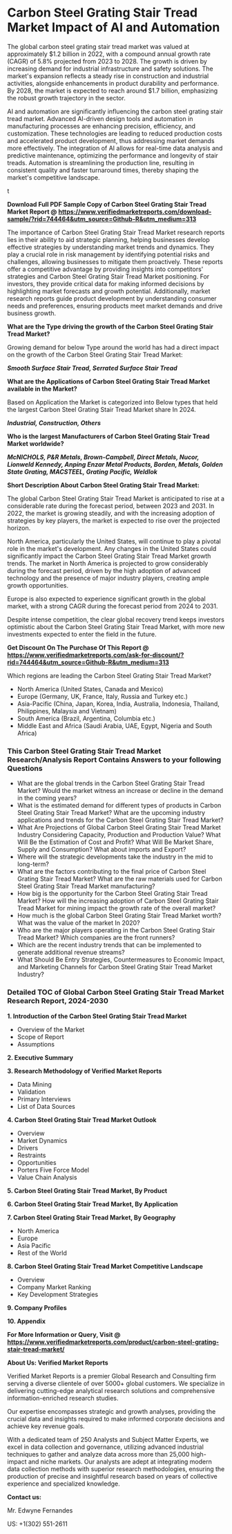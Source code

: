 <meta name="title" content="Global Carbon Steel Grating Stair Tread Market Impact of AI and Automation"><meta name="description" content="The global carbon steel grating stair tread market was valued at approximately $1.2 billion in 2022, with a compound annual growth rate (CAGR) of 5.8% projected from 2"><meta name="title" content="Carbon Steel Grating Stair Tread Market Size, Share, Scope, Trends, Growth, Opportunities, Analysis, Forecast"><h1>Carbon Steel Grating Stair Tread Market Impact of AI and Automation</h1><p>The global carbon steel grating stair tread market was valued at approximately $1.2 billion in 2022, with a compound annual growth rate (CAGR) of 5.8% projected from 2023 to 2028. The growth is driven by increasing demand for industrial infrastructure and safety solutions. The market's expansion reflects a steady rise in construction and industrial activities, alongside enhancements in product durability and performance. By 2028, the market is expected to reach around $1.7 billion, emphasizing the robust growth trajectory in the sector.</p><p>AI and automation are significantly influencing the carbon steel grating stair tread market. Advanced AI-driven design tools and automation in manufacturing processes are enhancing precision, efficiency, and customization. These technologies are leading to reduced production costs and accelerated product development, thus addressing market demands more effectively. The integration of AI allows for real-time data analysis and predictive maintenance, optimizing the performance and longevity of stair treads. Automation is streamlining the production line, resulting in consistent quality and faster turnaround times, thereby shaping the market's competitive landscape.</p>t</p><p id="" class=""><strong>Download Full PDF Sample Copy of Carbon Steel Grating Stair Tread Market Report @ <a href="https://www.verifiedmarketreports.com/download-sample/?rid=744464&utm_source=Github-R&utm_medium=313" target="_blank">https://www.verifiedmarketreports.com/download-sample/?rid=744464&utm_source=Github-R&utm_medium=313</a></strong></p><p>The importance of&nbsp;Carbon Steel Grating Stair Tread Market research reports lies in their ability to aid strategic planning, helping businesses develop effective strategies by understanding market trends and dynamics. They play a crucial role in risk management by identifying potential risks and challenges, allowing businesses to mitigate them proactively. These reports offer a competitive advantage by providing insights into competitors' strategies and Carbon Steel Grating Stair Tread Market positioning. For investors, they provide critical data for making informed decisions by highlighting market forecasts and growth potential. Additionally, market research reports guide product development by understanding consumer needs and preferences, ensuring products meet market demands and drive business growth.</p><p><strong>What are the&nbsp;Type driving the growth of the Carbon Steel Grating Stair Tread Market?</strong></p><p id="" class="">Growing demand for below Type around the world has had a direct impact on the growth of the Carbon Steel Grating Stair Tread Market:</p><em><strong>Smooth Surface Stair Tread, Serrated Surface Stair Tread</strong></em></p><strong>What are the&nbsp;Applications&nbsp;of Carbon Steel Grating Stair Tread Market available in the Market?</strong></p><p id="" class="">Based on Application the Market is categorized into Below types that held the largest Carbon Steel Grating Stair Tread Market share In 2024.</p><em><strong>Industrial, Construction, Others</strong></em></p><strong>Who is the largest Manufacturers of Carbon Steel Grating Stair Tread Market worldwide?</strong></p><p><em><strong>McNICHOLS, P&R Metals, Brown-Campbell, Direct Metals, Nucor, Lionweld Kennedy, Anping Enzar Metal Products, Borden, Metals, Golden State Grating, MACSTEEL, Grating Pacific, Weldlok</strong></em></p><p id="" class=""><strong>Short Description About Carbon Steel Grating Stair Tread Market:</strong></p><p>The global Carbon Steel Grating Stair Tread Market is anticipated to rise at a considerable rate during the forecast period, between 2023 and 2031. In 2022, the market is growing steadily, and with the increasing adoption of strategies by key players, the market is expected to rise over the projected horizon.</p><p>North America, particularly the United States, will continue to play a pivotal role in the market's development. Any changes in the United States could significantly impact the Carbon Steel Grating Stair Tread Market growth trends. The market in North America is projected to grow considerably during the forecast period, driven by the high adoption of advanced technology and the presence of major industry players, creating ample growth opportunities.</p><p>Europe is also expected to experience significant growth in the global market, with a strong CAGR during the forecast period from 2024 to 2031.</p><p>Despite intense competition, the clear global recovery trend keeps investors optimistic about the Carbon Steel Grating Stair Tread Market, with more new investments expected to enter the field in the future.</p><p id="" class=""><strong>Get Discount On The Purchase Of This Report @ <a href="https://www.verifiedmarketreports.com/ask-for-discount/?rid=744464&utm_source=Github-R&utm_medium=313" target="_blank">https://www.verifiedmarketreports.com/ask-for-discount/?rid=744464&utm_source=Github-R&utm_medium=313</a></strong></p>Which regions are leading the Carbon Steel Grating Stair Tread Market?</p><ul><li>North America (United States, Canada and Mexico)</li><li>Europe (Germany, UK, France, Italy, Russia and Turkey etc.)</li><li>Asia-Pacific (China, Japan, Korea, India, Australia, Indonesia, Thailand, Philippines, Malaysia and Vietnam)</li><li>South America (Brazil, Argentina, Columbia etc.)</li><li>Middle East and Africa (Saudi Arabia, UAE, Egypt, Nigeria and South Africa)</li></ul><h3 id="" class="">This Carbon Steel Grating Stair Tread Market Research/Analysis Report Contains Answers to your following Questions</h3><ul><li>What are the global trends in the Carbon Steel Grating Stair Tread Market? Would the market witness an increase or decline in the demand in the coming years?</li><li>What is the estimated demand for different types of products in Carbon Steel Grating Stair Tread Market? What are the upcoming industry applications and trends for the Carbon Steel Grating Stair Tread Market?</li><li>What Are Projections of Global Carbon Steel Grating Stair Tread Market Industry Considering Capacity, Production and Production Value? What Will Be the Estimation of Cost and Profit? What Will Be Market Share, Supply and Consumption? What about imports and Export?</li><li>Where will the strategic developments take the industry in the mid to long-term?</li><li>What are the factors contributing to the final price of Carbon Steel Grating Stair Tread Market? What are the raw materials used for Carbon Steel Grating Stair Tread Market manufacturing?</li><li>How big is the opportunity for the Carbon Steel Grating Stair Tread Market? How will the increasing adoption of Carbon Steel Grating Stair Tread Market for mining impact the growth rate of the overall market?</li><li>How much is the global Carbon Steel Grating Stair Tread Market worth? What was the value of the market In 2020?</li><li>Who are the major players operating in the Carbon Steel Grating Stair Tread Market? Which companies are the front runners?</li><li>Which are the recent industry trends that can be implemented to generate additional revenue streams?</li><li>What Should Be Entry Strategies, Countermeasures to Economic Impact, and Marketing Channels for Carbon Steel Grating Stair Tread Market Industry?</li></ul><h3 id="" class="">Detailed TOC of Global Carbon Steel Grating Stair Tread Market Research Report, 2024-2030</h3><p id="" class=""><strong>1. Introduction of the Carbon Steel Grating Stair Tread Market</strong></p><ul><li>Overview of the Market</li><li>Scope of Report</li><li>Assumptions</li></ul><p id="" class=""><strong>2. Executive Summary</strong></p><p id="" class=""><strong>3. Research Methodology of Verified Market Reports</strong></p><ul><li>Data Mining</li><li>Validation</li><li>Primary Interviews</li><li>List of Data Sources</li></ul><p id="" class=""><strong>4. Carbon Steel Grating Stair Tread Market Outlook</strong></p><ul><li>Overview</li><li>Market Dynamics</li><li>Drivers</li><li>Restraints</li><li>Opportunities</li><li>Porters Five Force Model</li><li>Value Chain Analysis</li></ul><p id="" class=""><strong>5. Carbon Steel Grating Stair Tread Market, By Product</strong></p><p id="" class=""><strong>6. Carbon Steel Grating Stair Tread Market, By Application</strong></p><p id="" class=""><strong>7. Carbon Steel Grating Stair Tread Market, By Geography</strong></p><ul><li>North America</li><li>Europe</li><li>Asia Pacific</li><li>Rest of the World</li></ul><p id="" class=""><strong>8. Carbon Steel Grating Stair Tread Market Competitive Landscape</strong></p><ul><li>Overview</li><li>Company Market Ranking</li><li>Key Development Strategies</li></ul><p id="" class=""><strong>9. Company Profiles</strong></p><p id="" class=""><strong>10. Appendix</strong></p><p id="" class=""><strong>For More Information or Query, Visit @ <a href="https://www.verifiedmarketreports.com/product/carbon-steel-grating-stair-tread-market/" target="_blank">https://www.verifiedmarketreports.com/product/carbon-steel-grating-stair-tread-market/</a></strong></p><p id="" class=""><strong>About Us: Verified Market Reports</strong></p><p id="" class="">Verified Market Reports is a premier Global Research and Consulting firm serving a diverse clientele of over 5000+ global customers. We specialize in delivering cutting-edge analytical research solutions and comprehensive information-enriched research studies.</p><p id="" class="">Our expertise encompasses strategic and growth analyses, providing the crucial data and insights required to make informed corporate decisions and achieve key revenue goals.</p><p id="" class="">With a dedicated team of 250 Analysts and Subject Matter Experts, we excel in data collection and governance, utilizing advanced industrial techniques to gather and analyze data across more than 25,000 high-impact and niche markets. Our analysts are adept at integrating modern data collection methods with superior research methodologies, ensuring the production of precise and insightful research based on years of collective experience and specialized knowledge.</p><p id="" class=""><strong>Contact us:</strong></p><p id="" class="">Mr. Edwyne Fernandes</p><p id="" class="">US: +1(302) 551-2611</p>